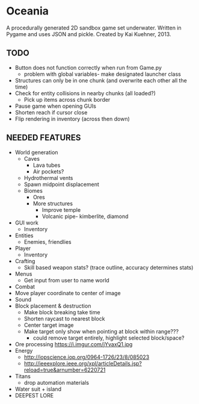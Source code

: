 Oceania
==
A procedurally generated 2D sandbox game set underwater.
Written in Pygame and uses JSON and pickle.
Created by Kai Kuehner, 2013.

TODO
--
 - Button does not function correctly when run from Game.py
     - problem with global variables- make designated launcher class
 - Structures can only be in one chunk (and overwrite each other all the time)
 - Check for entity collisions in nearby chunks (all loaded?)
	 - Pick up items across chunk border
 - Pause game when opening GUIs
 - Shorten reach if cursor close
 - Flip rendering in inventory (across then down)

NEEDED FEATURES
--
 - World generation
     - Caves
         - Lava tubes
		 - Air pockets?
	 - Hydrothermal vents
     - Spawn midpoint displacement
     - Biomes
         - Ores
         - More structures
             - Improve temple
             - Volcanic pipe- kimberlite, diamond
 - GUI work
	 - Inventory
 - Entities
     - Enemies, friendlies
 - Player
     - Inventory
 - Crafting
     - Skill based weapon stats? (trace outline, accuracy determines stats)
 - Menus
     - Get input from user to name world
 - Combat
 - Move player coordinate to center of image
 - Sound
 - Block placement & destruction
     - Make block breaking take time
     - Shorten raycast to nearest block
     - Center target image
     - Make target only show when pointing at block within range???
         - could remove target entirely, highlight selected block/space?
 - Ore processing https://i.imgur.com/jYvaxQ1.jpg
 - Energy
	- http://iopscience.iop.org/0964-1726/23/8/085023
	- http://ieeexplore.ieee.org/xpl/articleDetails.jsp?reload=true&arnumber=6220721
 - Titans
	 - drop automation materials
 - Water suit + island
 - DEEPEST LORE